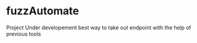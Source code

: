 # fuzzAutomate
Project Under developement
best way to take out endpoint with the help of previous tools
